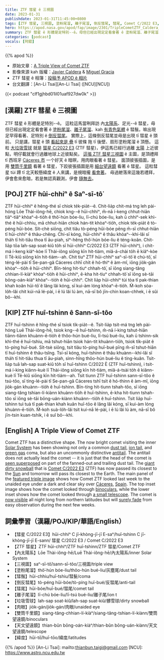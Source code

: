 ```yaml
---
title: ZTF 彗星 ê 三視圖
date: 2023-01-31
publishdate: 2023-01-31T11:45:00+0800
tags: [ZTF 彗星, 三視圖, 塗粉尾溜, 離子尾溜, 倒反彗尾, 彗尾, Comet C/2022 E3, 肉眼, 雙筒千里鏡, 細台望遠鏡, 彗鬚, 垃圾雪球, 內太陽系, 緯度]
hero: https://apod.nasa.gov/apod/fap/image/2301/TripleCometZTF_Caldera_960.jpg
summary: ZTF 彗星 ê 形體是足特別--ê。毋但已經出現定定看會著 ê 塗粉尾溜、離子尾溜、kah 青色 ê 彗鬚，嘛出現足罕得看著--ê、足特別 ê 倒反彗尾。
categories: [podcast]
vocals: [阿錕]
---
```


{{% apod %}}

- 原始文章：[A Triple View of Comet ZTF](https://apod.nasa.gov/apod/ap230131.html)
- 影像來源 kah 版權：[Javier Caldera](https://www.instagram.com/astrocld/) & [Miguel Gracia](https://www.instagram.com/mxguelastro/)
- ZTF 彗星 ê 相簿：[投稿予 APOD ê 相片](https://www.facebook.com/media/set/?set=a.172146088847310&type=3)
- 台文翻譯：[An-Li Tsai][An-Li Tsai] ([NCU][NCU])

{{< podcast "clf1gjhbd01il01uaf927dw0k" >}}

## [漢羅] ZTF 彗星 ê 三視圖
ZTF 彗星 ê 形體是足特別--ê。
這粒這馬當咧拜訪 內[太陽系][Solar System]、足光--ê 彗星，毋但已經出現定定看會著 ê [塗粉尾溜][dust tail]、[離子尾溜][ion tail]、kah [有青色氣體][green gas] ê 彗鬚，嘛出現足罕得看著、足特別 ê [倒反彗尾][antitail]。
實際上，這條倒反彗尾並毋是出現 tī 彗星 ê 頭前。
只是講，彗星 ê 頭 [看起來是 疊][seen superposed] tī 彼條 拖 tī 後壁、扇形塗粉尾溜 ê 頂懸。
這粒 [大垃圾雪球][giant dirty snowball] 就是 [彗星 C/2022 E3][Comet C/2022 E3] (ZTF 彗星)，伊這馬已經行過離 [太陽][Sun] 上近彼點，明仔載就會行過離地球上近彼點矣。
[這張 ZTF 彗星三視圖][featured triple image] ê 主圖，是頂禮拜 tī 西班牙 [Cáceres 市][Cáceres] 一个好天 ê 暗暝，用肉眼看著 ê 彗星。
面頂彼張插圖，是用 [雙筒千里鏡][binoculars] 看著 ê 彗星，下跤彼張插圖是用 [細台望遠鏡][a small telescope] 看著 ê 彗星。
這粒彗星 tùi 蹛 tī 北天較懸緯度 ê 人來講，是規暗攏 [看會著][now visible]。
毋過紲落來這幾若禮拜，伊會愈來愈暗，若是無認真觀測，伊會 [隨無去][surely fade]。



## [POJ] ZTF hūi-chhiⁿ ê Saⁿ-sī-tô͘
ZTF hūi-chhiⁿ ê hêng-thé sī chiok te̍k-pia̍t--ê.
Chit-lia̍p chit-má tng leh pài-hóng Lōe Thài-iông-hē, chiok kng--ê hūi-chhiⁿ, m̄-nā í-keng chhut-hiān tiāⁿ-tiāⁿ khòaⁿ-ē-tio̍h ê thô͘-hún bóe-liu, lī-chú bóe-liu, kah ū chhiⁿ-sek khì-thé ê hūi-chhiu, mā chhut-hiān chiok hán-tit khòaⁿ-tio̍h, chiok te̍k-pia̍t ê tò-péng hūi-bóe.
Si̍t-chè siōng, chit tiâu tò-péng hūi-bóe pēng m̄-sī chhut-hiān tī hūi-chhiⁿ ê thâu-chêng.
Chí-sī kóng, hūi-chhiⁿ ê thâu khòaⁿ--khí-lâi sī tha̍h tī hit-tiâu thoa tī āu-piah, sìⁿ-hêng thô͘-hún bóe-liu ê téng-koân.
Chit-lia̍p tōa lah-sap soat-kiû to̍h sī hūi-chhiⁿ C/2022 E3 (ZTF hūi-chhiⁿ), i chit-má í-keng kiâⁿ-kòe lī Thài-iông siōng kīn hit-tiám, miâ-á-chài to̍h ē kiâⁿ-kòe lī Tē-kiû siōng kīn hit-tiám--ah.
Chit tiuⁿ ZTF hūi-chhiⁿ saⁿ-sī-tô͘ ê chú-tô͘, sī téng-lé-pài tī Se-pan-gâ Cáceres chhī chi̍t ê hó-thiⁿ ê àm-mî, iōng jio̍k-gán khòaⁿ--tio̍h ê hūi-chhiⁿ.
Bīn-téng hit-tiuⁿ chhah-tô͘, sī iōng siang-tâng chhian-lí-kiàⁿ khòaⁿ-tio̍h ê hūi-chhiⁿ, ē-kha hit-tiuⁿ chhah-tô͘ sī iōng sè-tāi bōng-oán-kiàⁿ khòaⁿ--tio̍h ê hūi-chhiⁿ.
Chit lia̍p hūi-chhiⁿ tùi tòa tī pak-thian khah koân hūi-tō͘ ê lâng lâi kóng, sī kui-àm lóng khòaⁿ-ē-tio̍h.
M̄-koh sòa-lo̍h-lâi chit kúi-nā lé-pài, i ē lú lâi lú àm, nā-sī bô jīn-chin koan-chhek, i ē sûi bô--khì.


## [KIP] ZTF huī-tshinn ê Sann-sī-tôo
ZTF huī-tshinn ê hîng-thé sī tsiok ti̍k-pia̍t--ê.
Tsit-lia̍p tsit-má tng leh pài-hóng Luē Thài-iông-hē, tsiok kng--ê huī-tshinn, m̄-nā í-king tshut-hiān tiānn-tiānn khuànn-ē-tio̍h ê thôo-hún bué-liu, lī-tsú bué-liu, kah ū tshinn-sik khì-thé ê huī-tshiu, mā tshut-hiān tsiok hán-tit khuànn-tio̍h, tsiok ti̍k-pia̍t ê tò-píng huī-bué.
Si̍t-tsè siōng, tsit tiâu tò-píng huī-bué pīng m̄-sī tshut-hiān tī huī-tshinn ê thâu-tsîng.
Tsí-sī kóng, huī-tshinn ê thâu khuànn--khí-lâi sī tha̍h tī hit-tiâu thua tī āu-piah, sìnn-hîng thôo-hún bué-liu ê tíng-kuân.
Tsit-lia̍p tuā lah-sap suat-kiû to̍h sī huī-tshinn C/2022 È (ZTF huī-tshinn), i tsit-má í-king kiânn-kuè lī Thài-iông siōng kīn hit-tiám, miâ-á-tsài to̍h ē kiânn-kuè lī Tē-kiû siōng kīn hit-tiám--ah.
Tsit tiunn ZTF huī-tshinn sann-sī-tôo ê tsú-tôo, sī tíng-lé-pài tī Se-pan-gâ Cáceres tshī tsi̍t ê hó-thinn ê àm-mî, iōng jio̍k-gán khuànn--tio̍h ê huī-tshinn.
Bīn-tíng hit-tiunn tshah-tôo, sī iōng siang-tâng tshian-lí-kiànn khuànn-tio̍h ê huī-tshinn, ē-kha hit-tiunn tshah-tôo sī iōng sè-tāi bōng-uán-kiànn khuànn--tio̍h ê huī-tshinn.
Tsit lia̍p huī-tshinn tuì tuà tī pak-thian khah kuân huī-tōo ê lâng lâi kóng, sī kui-àm lóng khuànn-ē-tio̍h.
M̄-koh suà-lo̍h-lâi tsit kuí-nā lé-pài, i ē lú lâi lú àm, nā-sī bô jīn-tsin kuan-tshik, i ē suî bô--khì.

## [English] A Triple View of Comet ZTF
Comet ZTF has a distinctive shape.
The now bright comet visiting the inner [Solar System][Solar System] has been showing not only a common [dust tail][dust tail], [ion tail][ion tail], and [green gas][green gas] coma, but also an uncommonly distinctive [antitail][antitail].
The antitail does not actually lead the comet -- it is just that the head of the comet is [seen superposed][seen superposed] on part of the fanned-out and trailing dust tail.
The [giant dirty snowball][giant dirty snowball] that is [Comet C/2022 E3][Comet C/2022 E3] (ZTF) has now passed its closest to the [Sun][Sun] and tomorrow will pass its closest to the Earth.
The main panel of the [featured triple image][featured triple image] shows how Comet ZTF looked last week to the unaided eye under a dark and clear sky over [Cáceres][Cáceres], [Spain][Spain].
The top inset image shows how the comet looked through [binoculars][binoculars], while the lower inset shows how the comet looked through [a small telescope][a small telescope].
The comet is [now visible][now visible] all night long from northern latitudes but will [surely fade][surely fade] from easy observation during the next few weeks.


## 詞彙學習（漢羅/POJ/KIP/華語/English）
- 【彗星 C/2022 E3】hūi-chhiⁿ C jī-khòng-jī-jī E-saⁿ/huī-tshinn C jī-khòng-jī-jī E-sann/ 彗星 C/2022 E3 / Comet C/2022 E3
- 【ZTF 彗星】ZTF hūi-chhiⁿ/ZTF huī-tshinn/ZTF 彗星/Comet ZTF
- 【內太陽系】Lōe Thài-iông-hē/Luē Thài-iông-hē/內太陽系/inner Solar System
- 【三視圖】saⁿ-sī-tô͘/sann-sī-tôo/三視圖/triple view
- 【塗粉尾溜】thô͘-hún bóe-liu/thôo-hún bué-liu/灰塵尾/dust tail
- 【彗鬚】hūi-chhiu/huī-tshiu/彗髮/coma
- 【倒反彗尾】tò-péng hūi-bóe/tò-píng huī-bué/反彗尾/anti-tail
- 【彗尾】hūi-bóe/huī-bué/彗尾/comet tail
- 【離子尾溜】lī-chú bóe-liu/lī-tsú bué-liu/離子尾/ion t
- 【垃圾雪球】lah-sap soat-kiû/lah-sap suat-kiû/髒雪球/dirty snowball
- 【肉眼】jio̍k-gán/jio̍k-gán/肉眼/unaided eye
- 【雙筒千里鏡】siang-tâng-chhian-lí-kiàⁿ/siang-tâng-tshian-lí-kiànn/雙筒望遠鏡/binoculars
- 【天文望遠鏡】thian-bûn bōng-oán-kiàⁿ/thian-bûn bōng-uán-kiànn/天文望遠鏡/telescope
- 【緯度】hūi-tō͘/huī-tōo/緯度/latitudes


{{% /apod %}}
[An-Li Tsai]: mailto:thianbun.taigi@gmail.com
[NCU]: https://www.astro.ncu.edu.tw

[copyright]: https://apod.nasa.gov/apod/fap/lib/about_apod.html#srapply
[License]: https://creativecommons.org/licenses/by/2.0/


[Solar System]:https://solarsystem.nasa.gov/solar-system/our-solar-system/in-depth/
[dust tail]:https://spaceplace.nasa.gov/comets/en/anatomy-of-a-comet.en.jpg
[ion tail]:https://apod.nasa.gov/apod/ap210308.html
[green gas]:https://www.nytimes.com/2022/01/07/science/why-comets-are-green.html
[antitail]:https://en.wikipedia.org/wiki/Antitail
[seen superposed]:https://en.wikipedia.org/wiki/Antitail#/media/File:Anti-tail.jpg
[giant dirty snowball]:https://spaceplace.nasa.gov/comets/en/
[Comet C/2022 E3]:https://en.wikipedia.org/wiki/C/2022_E3_(ZTF)
[Sun]:https://apod.nasa.gov/apod/ap230114.html
[featured triple image]:https://www.instagram.com/p/Cn1tZRBoXSF/
[Cáceres]:https://youtu.be/pAWvXFfI2yo
[Spain]:https://en.wikipedia.org/wiki/Spain
[binoculars]:https://en.wikipedia.org/wiki/Binoculars
[a small telescope]:https://www.atnf.csiro.au/outreach/education/senior/astrophysics/galileo.html
[now visible]:https://in-the-sky.org/ephemeris.php?objtxt=CK22E030
[surely fade]:https://www.womansworld.com/wp-content/uploads/2019/05/sad-cat-eyes-1.jpg
